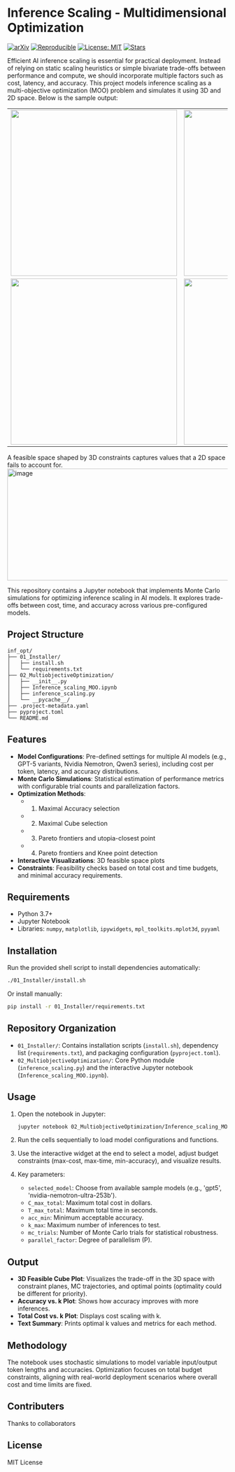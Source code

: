 # Inference Scaling - Multidimensional Optimization
[![arXiv](https://img.shields.io/badge/arXiv-2501.18905-b31b1b.svg)](https://arxiv.org/abs/2510.18905)
[![Reproducible](https://img.shields.io/badge/Reproducible-Yes-success.svg)](#)
[![License: MIT](https://img.shields.io/badge/License-MIT-yellow.svg)](LICENSE)
[![Stars](https://img.shields.io/github/stars/yourname/inference-scaling.svg?style=social&label=Star)](https://github.com/yourname/inference-scaling)

Efficient AI inference scaling is essential for practical deployment. Instead of relying on static scaling heuristics or simple bivariate trade-offs between performance and compute, we should incorporate multiple factors such as cost, latency, and accuracy. This project models inference scaling as a multi-objective optimization (MOO) problem and simulates it using 3D and 2D space. Below is the sample output:

<table>
  <tr>
    <td><img src="https://github.com/user-attachments/assets/8ee334c9-7aaa-45a7-96c4-d2f7b65e6802" width="380" /></td>
    <td><img src="https://github.com/user-attachments/assets/3818d179-ab64-4826-824d-91e0072f42f3" width="380" /></td>
    <td><img src="https://github.com/user-attachments/assets/43e62b53-ed3c-4040-a1e6-3cab029e2791" width="380" /></td>
  </tr>
  <tr>
    <td><img src="https://github.com/user-attachments/assets/ead77660-e598-44ff-ad0d-ce84831a4f2c" width="380" /></td>
    <td><img src="https://github.com/user-attachments/assets/19464d87-8fe9-4f9f-9a6c-183f8de6c27b" width="380" /></td>
    <td><img src="https://github.com/user-attachments/assets/54ca3352-e262-479d-89ea-1e57db0b59a1" width="380" /></td>
  </tr>
</table>


A feasible space shaped by 3D constraints captures values that a 2D space fails to account for.
<img width="512" height="256" alt="image" src="https://github.com/user-attachments/assets/86edd5cf-b41c-44e3-82f9-8a6bc3d74c08" />

This repository contains a Jupyter notebook that implements Monte Carlo simulations for optimizing inference scaling in AI models. It explores trade-offs between cost, time, and accuracy across various pre-configured models.
## Project Structure
```
inf_opt/
├── 01_Installer/
│   ├── install.sh
│   └── requirements.txt
├── 02_MultiobjectiveOptimization/
│   ├── __init__.py
│   ├── Inference_scaling_MOO.ipynb
│   ├── inference_scaling.py
│   └── __pycache__/
├── .project-metadata.yaml
├── pyproject.toml
└── README.md
```


## Features

- **Model Configurations**: Pre-defined settings for multiple AI models (e.g., GPT-5 variants, Nvidia Nemotron, Qwen3 series), including cost per token, latency, and accuracy distributions.
- **Monte Carlo Simulations**: Statistical estimation of performance metrics with configurable trial counts and parallelization factors.
- **Optimization Methods**:
  - 1. Maximal Accuracy selection
  - 2. Maximal Cube selection
  - 3. Pareto frontiers and utopia-closest point
  - 4. Pareto frontiers and Knee point detection
- **Interactive Visualizations**: 3D feasible space plots
- **Constraints**: Feasibility checks based on total cost and time budgets, and minimal accuracy requirements.


## Requirements
- Python 3.7+
- Jupyter Notebook
- Libraries: `numpy`, `matplotlib`, `ipywidgets`, `mpl_toolkits.mplot3d`, `pyyaml`

## Installation

Run the provided shell script to install dependencies automatically:

```bash
./01_Installer/install.sh
```

Or install manually:
```bash
pip install -r 01_Installer/requirements.txt
```

## Repository Organization

- `01_Installer/`: Contains installation scripts (`install.sh`), dependency list (`requirements.txt`), and packaging configuration (`pyproject.toml`).
- `02_MultiobjectiveOptimization/`: Core Python module (`inference_scaling.py`) and the interactive Jupyter notebook (`Inference_scaling_MOO.ipynb`).

## Usage

1. Open the notebook in Jupyter:
   ```bash
   jupyter notebook 02_MultiobjectiveOptimization/Inference_scaling_MOO.ipynb
   ```

2. Run the cells sequentially to load model configurations and functions.

3. Use the interactive widget at the end to select a model, adjust budget constraints (max-cost, max-time, min-accuracy), and visualize results.

4. Key parameters:
   - `selected_model`: Choose from available sample models (e.g., 'gpt5', 'nvidia-nemotron-ultra-253b').
   - `C_max_total`: Maximum total cost in dollars.
   - `T_max_total`: Maximum total time in seconds.
   - `acc_min`: Minimum acceptable accuracy.
   - `k_max`: Maximum number of inferences to test.
   - `mc_trials`: Number of Monte Carlo trials for statistical robustness.
   - `parallel_factor`: Degree of parallelism (P).

## Output

- **3D Feasible Cube Plot**: Visualizes the trade-off in the 3D space with constraint planes, MC trajectories, and optimal points (optimality could be different for priority).
- **Accuracy vs. k Plot**: Shows how accuracy improves with more inferences.
- **Total Cost vs. k Plot**: Displays cost scaling with k.
- **Text Summary**: Prints optimal k values and metrics for each method.

## Methodology
The notebook uses stochastic simulations to model variable input/output token lengths and accuracies. Optimization focuses on total budget constraints, aligning with real-world deployment scenarios where overall cost and time limits are 
fixed.

## Contributers
Thanks to collaborators

## License
MIT License
